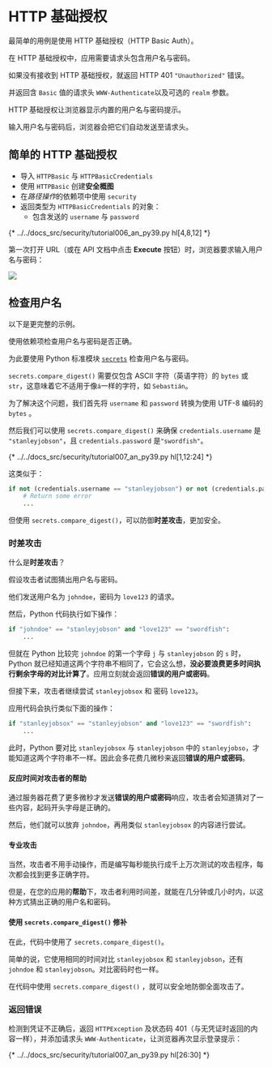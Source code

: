 # HTTP 基础授权

最简单的用例是使用 HTTP 基础授权（HTTP Basic Auth）。

在 HTTP 基础授权中，应用需要请求头包含用户名与密码。

如果没有接收到 HTTP 基础授权，就返回 HTTP 401 `"Unauthorized"` 错误。

并返回含 `Basic` 值的请求头 `WWW-Authenticate`以及可选的 `realm` 参数。

HTTP 基础授权让浏览器显示内置的用户名与密码提示。

输入用户名与密码后，浏览器会把它们自动发送至请求头。

## 简单的 HTTP 基础授权

* 导入 `HTTPBasic` 与 `HTTPBasicCredentials`
* 使用 `HTTPBasic` 创建**安全概图**
* 在*路径操作*的依赖项中使用 `security`
* 返回类型为 `HTTPBasicCredentials` 的对象：
    * 包含发送的 `username` 与 `password`

{* ../../docs_src/security/tutorial006_an_py39.py hl[4,8,12] *}

第一次打开 URL（或在 API 文档中点击 **Execute** 按钮）时，浏览器要求输入用户名与密码：

<img src="/img/tutorial/security/image12.png">

## 检查用户名

以下是更完整的示例。

使用依赖项检查用户名与密码是否正确。

为此要使用 Python 标准模块 <a href="https://docs.python.org/3/library/secrets.html" class="external-link" target="_blank">`secrets`</a> 检查用户名与密码。

`secrets.compare_digest()` 需要仅包含 ASCII 字符（英语字符）的 `bytes` 或 `str`，这意味着它不适用于像`á`一样的字符，如 `Sebastián`。

为了解决这个问题，我们首先将 `username` 和 `password` 转换为使用 UTF-8 编码的 `bytes` 。

然后我们可以使用 `secrets.compare_digest()` 来确保 `credentials.username` 是 `"stanleyjobson"`，且 `credentials.password` 是`"swordfish"`。

{* ../../docs_src/security/tutorial007_an_py39.py hl[1,12:24] *}

这类似于：

```Python
if not (credentials.username == "stanleyjobson") or not (credentials.password == "swordfish"):
    # Return some error
    ...
```

但使用 `secrets.compare_digest()`，可以防御**时差攻击**，更加安全。

### 时差攻击

什么是**时差攻击**？

假设攻击者试图猜出用户名与密码。

他们发送用户名为 `johndoe`，密码为 `love123`  的请求。

然后，Python 代码执行如下操作：

```Python
if "johndoe" == "stanleyjobson" and "love123" == "swordfish":
    ...
```

但就在 Python 比较完 `johndoe` 的第一个字母 `j` 与 `stanleyjobson` 的 `s` 时，Python 就已经知道这两个字符串不相同了，它会这么想，**没必要浪费更多时间执行剩余字母的对比计算了**。应用立刻就会返回**错误的用户或密码**。

但接下来，攻击者继续尝试 `stanleyjobsox` 和 密码 `love123`。

应用代码会执行类似下面的操作：

```Python
if "stanleyjobsox" == "stanleyjobson" and "love123" == "swordfish":
    ...
```

此时，Python 要对比 `stanleyjobsox` 与 `stanleyjobson` 中的 `stanleyjobso`，才能知道这两个字符串不一样。因此会多花费几微秒来返回**错误的用户或密码**。

#### 反应时间对攻击者的帮助

通过服务器花费了更多微秒才发送**错误的用户或密码**响应，攻击者会知道猜对了一些内容，起码开头字母是正确的。

然后，他们就可以放弃 `johndoe`，再用类似 `stanleyjobsox` 的内容进行尝试。

#### **专业**攻击

当然，攻击者不用手动操作，而是编写每秒能执行成千上万次测试的攻击程序，每次都会找到更多正确字符。

但是，在您的应用的**帮助**下，攻击者利用时间差，就能在几分钟或几小时内，以这种方式猜出正确的用户名和密码。

#### 使用 `secrets.compare_digest()` 修补

在此，代码中使用了 `secrets.compare_digest()`。

简单的说，它使用相同的时间对比 `stanleyjobsox` 和 `stanleyjobson`，还有 `johndoe` 和 `stanleyjobson`。对比密码时也一样。

在代码中使用 `secrets.compare_digest()` ，就可以安全地防御全面攻击了。

### 返回错误

检测到凭证不正确后，返回 `HTTPException` 及状态码 401（与无凭证时返回的内容一样），并添加请求头 `WWW-Authenticate`，让浏览器再次显示登录提示：

{* ../../docs_src/security/tutorial007_an_py39.py hl[26:30] *}
